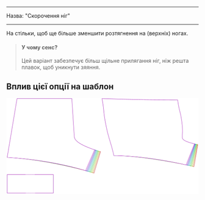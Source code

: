 - - -
Назва: "Скорочення ніг"
- - -

На стільки, щоб ще більше зменшити розтягнення на (верхніх) ногах.

> #### У чому сенс?
> 
> Цей варіант забезпечує більш щільне прилягання ніг, ніж решта плавок, щоб уникнути зяяння.

## Вплив цієї опції на шаблон

![На цьому зображенні показано вплив цієї опції шляхом накладання декількох варіантів, які мають різне значення для цієї опції](shin_legreduction_sample.svg "Вплив цієї опції на шаблон")
